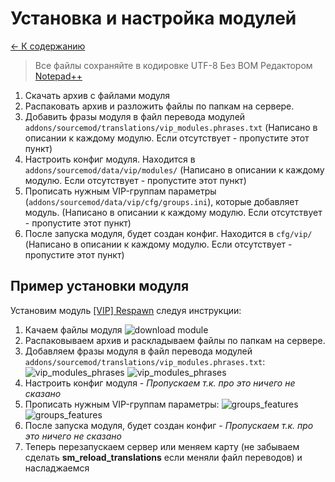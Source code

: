 # Установка и настройка модулей

[<- К содержанию](../index.md)

> Все файлы сохраняйте в кодировке UTF-8 Без BOM Редактором [Notepad++](https://notepad-plus-plus.org/download/)

1. Скачать архив с файлами модуля
2. Распаковать архив и разложить файлы по папкам на сервере.
3. Добавить фразы модуля в файл перевода модулей `addons/sourcemod/translations/vip_modules.phrases.txt` (Написано в описании к каждому модулю. Если отсутствует - пропустите этот пункт)
4. Настроить конфиг модуля. Находится в `addons/sourcemod/data/vip/modules/`  (Написано в описании к каждому модулю. Если отсутствует - пропустите этот пункт)
5. Прописать нужным VIP-группам параметры (`addons/sourcemod/data/vip/cfg/groups.ini`), которые добавляет модуль. (Написано в описании к каждому модулю. Если отсутствует - пропустите этот пункт)
6. После запуска модуля, будет создан конфиг. Находится в `cfg/vip/` (Написано в описании к каждому модулю. Если отсутствует - пропустите этот пункт)


## Пример установки модуля

Установим модуль [[VIP] Respawn](https://hlmod.ru/resources/vip-respawn.221/) следуя инструкции:


1. Качаем файлы модуля ![download module](/images/install-modules/download_module.png)
2. Распаковываем архив и раскладываем файлы по папкам на сервере.
3. Добавляем фразы модуля в файл перевода модулей `addons/sourcemod/translations/vip_modules.phrases.txt`: ![vip_modules_phrases](/images/install-modules/vip_modules_phrases.png)  ![vip_modules_phrases](/images/install-modules/vip_modules_phrases2.png)
4. Настроить конфиг модуля - *Пропускаем т.к. про это ничего не сказано*
5. Прописать нужным VIP-группам параметры: ![groups_features](/images/install-modules/groups_features.png)  ![groups_features](/images/install-modules/groups_features2.png)
6. После запуска модуля, будет создан конфиг - *Пропускаем т.к. про это ничего не сказано*
7. Теперь перезапускаем сервер или меняем карту (не забываем сделать **sm_reload_translations** если меняли файл переводов) и насладжаемся
